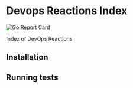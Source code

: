 # Devops Reactions Index

[![Go Report Card](https://goreportcard.com/badge/github.com/albertyw/devops-reactions-index)](https://goreportcard.com/report/github.com/albertyw/devops-reactions-index)

Index of DevOps Reactions

## Installation

## Running tests
